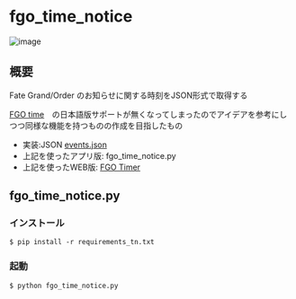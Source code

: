 # fgo_time_notice
![image](https://cdn.discordapp.com/attachments/734720750862467076/774586824449589258/unknown.png)

## 概要
Fate Grand/Order のお知らせに関する時刻をJSON形式で取得する

[FGO time](https://www.mitsunee.com/fgo/time/)　の日本語版サポートが無くなってしまったのでアイデアを参考にしつつ同様な機能を持つものの作成を目指したもの

- 実装:JSON [events.json](https://fgojunks.max747.org/timer/assets/events.json)
- 上記を使ったアプリ版: fgo_time_notice.py
- 上記を使ったWEB版: [FGO Timer](https://fgojunks.max747.org/timer/)


## fgo_time_notice.py
### インストール
```
$ pip install -r requirements_tn.txt
```

### 起動
```
$ python fgo_time_notice.py
```
